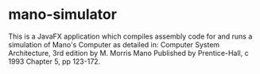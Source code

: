 # mano-simulator

This is a JavaFX application which compiles assembly code for and runs a simulation of Mano's Computer as detailed in:
Computer System Architecture, 3rd edition
by M. Morris Mano
Published by Prentice-Hall, c 1993
Chapter 5, pp 123-172.
